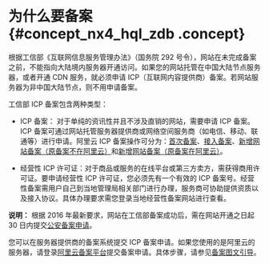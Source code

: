 # 为什么要备案 {#concept_nx4_hql_zdb .concept}

根据工信部《互联网信息服务管理办法》（国务院 292 号令），网站在未完成备案之前，不能指向大陆境内服务器开通访问。如果您的网站托管在中国大陆节点服务器，或者开通 CDN 服务，就必须申请 ICP（互联网内容提供商）备案。若网站服务器为非中国大陆节点，则不用申请备案。

工信部 ICP 备案包含两种类型：

-   ICP 备案： 对于单纯的资讯性并且不涉及直销的网站，需要申请 ICP 备案。ICP 备案可通过网站托管服务器提供商或网络空间服务商（如电信、移动、联通等）进行申请。阿里云 ICP 备案操作可分为：[首次备案](../intl.zh-CN/备案流程/首次备案流程图文引导.md#)、[接入备案](../intl.zh-CN/备案流程/接入备案和取消接入操作引导.md#)、[新增网站备案（原备案不在阿里云）](../intl.zh-CN/备案流程/新增网站备案（原备案不在阿里云）.md#)和[新增网站备案（原备案在阿里云）](../intl.zh-CN/备案流程/增加网站备案（在阿里云已有主体信息）.md#)。

-   经营性 ICP 许可证：对于商品或服务的在线平台或第三方卖方，需获得商用许可证。要申请经营性 ICP 许可证，您必须先有一个有效的 ICP 备案号。经营性备案需用户自己到当地管理局相关部门进行办理，服务商可协助提供资质以及接入协议。具体办理要求需您登录当地经营性备案网站进行查看。


**说明：** 根据 2016 年最新要求，网站在工信部备案成功后，需在网站开通之日起 30 日内提交[公安备案申请](../intl.zh-CN/常见问题/公安备案.md#)。

您可以在服务器提供商的备案系统提交 ICP 备案申请。如果您使用的是阿里云的服务器，请登录[阿里云备案平台](https://beian.aliyun.com/)提交备案申请。具体步骤，请参见[备案图文引导](../intl.zh-CN/备案流程/首次备案流程图文引导.md#)。


